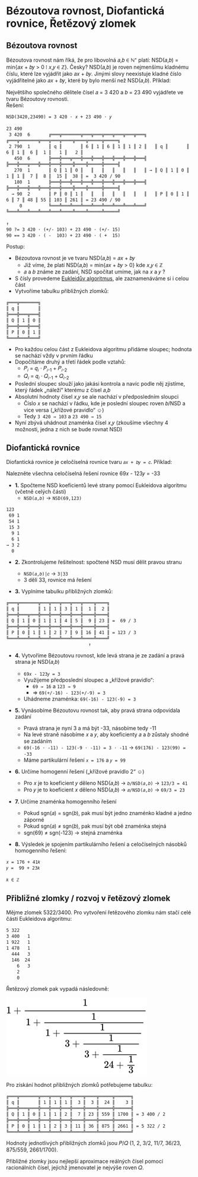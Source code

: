# Bézoutova rovnost, Diofantická rovnice, Řetězový zlomek

## Bézoutova rovnost

Bézoutova rovnost nám říká, že pro libovolná 𝑎,𝑏 ∈ ℕ⁺ platí: NSD(𝑎,𝑏) = min{𝑎𝑥 + 𝑏𝑦 > 0 ⁞ 𝑥,𝑦 ∈ ℤ}. Česky? NSD(𝑎,𝑏) je roven nejmenšímu kladnému číslu, které lze vyjádřit jako 𝑎𝑥 + 𝑏𝑦. Jinými slovy neexistuje kladné číslo vyjádřitelné jako 𝑎𝑥 + 𝑏𝑦, které by bylo menší než NSD(𝑎,𝑏). Příklad:

Největšího společného dělitele čísel 𝑎 = 3 420 a 𝑏 = 23 490 vyjádřete ve tvaru Bézoutovy rovnosti.<br>Řešení:

```text
NSD(3420,23490) = 3 420 ⋅ 𝑥 + 23 490 ⋅ 𝑦

23 490
 3 420  6       ╔═══╦═══════╦═══╦═══╦═══╦═══╦═══╦═══╗   ╔═══╦═══════╦═══╦═══╦════╦════╦═════╦═════╗
 2 790  1       ║ q ║       ║ 6 ║ 1 ║ 6 ║ 1 ║ 1 ║ 2 ║   ║ q ║       ║ 6 ║ 1 ║  6 ║  1 ║   1 ║   2 ║
   450  6       ╠═══╬═══╦═══╬═══╬═══╬═══╬═══╬═══╬═══╣   ╠═══╬═══╦═══╬═══╬═══╬════╬════╬═════╬═════╣
   270  1       ║ Q ║ 1 ║ 0 ║   ║   ║   ║   ║   ║   ║ → ║ Q ║ 1 ║ 0 ║ 1 ║ 1 ║  7 ║  8 ║  15 ║  38 ║ =  3 420 / 90
   180  1       ╠═══╬═══╬═══╬═══╬═══╬═══╬═══╬═══╬═══╣   ╠═══╬═══╬═══╬═══╬═══╬════╬════╬═════╬═════╣
  → 90  2       ║ P ║ 0 ║ 1 ║   ║   ║   ║   ║   ║   ║   ║ P ║ 0 ║ 1 ║ 6 ║ 7 ║ 48 ║ 55 ║ 103 ║ 261 ║ = 23 490 / 90
     0          ╚═══╩═══╩═══╩═══╩═══╩═══╩═══╩═══╩═══╝   ╚═══╩═══╩═══╩═══╩═══╩════╩════╩═════╩═════╝
                                                                                         ↑
90 ?= 3 420 ⋅ (+/- 103) + 23 490 ⋅ (+/- 15)
90 == 3 420 ⋅ ( -  103) + 23 490 ⋅ ( +  15)
```

Postup:

* Bézoutova rovnost je ve tvaru NSD(𝑎,𝑏) = 𝑎𝑥 + 𝑏𝑦
  * Již víme, že platí NSD(𝑎,𝑏) = min{𝑎𝑥 + 𝑏𝑦 > 0} kde 𝑥,𝑦 ∈ ℤ
  * 𝑎 a 𝑏 známe ze zadání, NSD spočítat umíme, jak na 𝑥 a 𝑦 ?
* S čísly provedeme [Eukleidův algoritmus](./kr_a_eukleides.MD#eukleidův-algoritmus), ale zaznamenáváme si i celou část
* Vytvoříme tabulku přibližných zlomků:

```text
╔═══╦═══════╗
║ q ║       ║
╠═══╬═══╦═══╣
║ Q ║ 1 ║ 0 ║
╠═══╬═══╬═══╣
║ P ║ 0 ║ 1 ║
╚═══╩═══╩═══╝
```

* Pro každou celou část z Eukleidova algoritmu přidáme sloupec; hodnota se nachází vždy v prvním řádku
* Dopočítáme druhý a třetí řádek podle vztahů:
  * 𝑃<sub>𝑖</sub> = 𝑞<sub>𝑖</sub> ⋅ 𝑃<sub>𝑖-1</sub> + 𝑃<sub>𝑖-2</sub>
  * 𝑄<sub>𝑖</sub> = 𝑞<sub>𝑖</sub> ⋅ 𝑄<sub>𝑖-1</sub> + 𝑄<sub>𝑖-2</sub>
* Poslední sloupec slouží jako jakási kontrola a navíc podle něj zjistíme, který řádek „náleží“ kterému z čísel 𝑎,𝑏
* Absolutní hodnoty čísel 𝑥,𝑦 se ale nachází v předposledním sloupci
  * Číslo 𝑥 se nachází v řádku, kde je poslední sloupec roven 𝑏/NSD a vice versa („křížové pravidlo“ ☺)
  * Tedy `3 420 ⇝ 103` a `23 490 ⇝ 15`
* Nyní zbývá uhádnout znaménka čísel 𝑥,𝑦 (zkoušíme všechny 4 možnosti, jedna z nich se bude rovnat NSD)

## Diofantická rovnice

Diofantická rovnice je celočíselná rovnice tvaru `𝑎𝑥 + 𝑏𝑦 = 𝑐`. Příklad:

Nalezněte všechna celočíselná řešení rovnice 69𝑥 - 123𝑦 = -33

* __1.__ Spočteme NSD koeficientů levé strany pomocí Eukleidova algoritmu (včetně celých částí)
  * `NSD(𝑎,𝑏)` → `NSD(69,123)`

```text
123
 69 1
 54 1
 15 3
  9 1
  6 1
→ 3 2
  0
```

* __2.__ Zkontrolujeme řešitelnost: spočtené NSD musí dělit pravou stranu
  * `NSD(𝑎,𝑏)|𝑐` → `3|33`
  * 3 dělí 33, rovnice má řešení

* __3.__ Vyplníme tabulku přibližných zlomků:

```text
╔═══╦═══════╦═══╦═══╦═══╦═══╦════╦════╗
║ q ║       ║ 1 ║ 1 ║ 3 ║ 1 ║  1 ║  2 ║
╠═══╬═══╦═══╬═══╬═══╬═══╬═══╬════╬════╣
║ Q ║ 1 ║ 0 ║ 1 ║ 1 ║ 4 ║ 5 ║  9 ║ 23 ║ =  69 / 3
╠═══╬═══╬═══╬═══╬═══╬═══╬═══╬════╬════╣
║ P ║ 0 ║ 1 ║ 1 ║ 2 ║ 7 ║ 9 ║ 16 ║ 41 ║ = 123 / 3
╚═══╩═══╩═══╩═══╩═══╩═══╩═══╩════╩════╝
                               ↑
```

* __4.__ Vytvoříme Bézoutovu rovnost, kde levá strana je ze zadání a pravá strana je NSD(𝑎,𝑏)
  * `69𝑥 - 123𝑦 = 3`
  * Využijeme předposlední sloupec a „křížové pravidlo“:
    * `69 ⇝ 16` a `123 ⇝ 9`
    * ⇒ `69(+/-16) - 123(+/-9) = 3`
  * Uhádneme znaménka: `69(-16) - 123(-9) = 3`

* __5.__ Vynásobíme Bézoutovu rovnost tak, aby pravá strana odpovídala zadání
  * Pravá strana je nyní 3 a má být -33, násobíme tedy -11
  * Na levé straně násobíme 𝑥 a 𝑦, aby koeficienty 𝑎 a 𝑏 zůstaly shodné se zadáním
  * `69(-16 ⋅ -11) - 123(-9 ⋅ -11) = 3 ⋅ -11` → `69(176) - 123(99) = -33`
  * Máme partikulární řešení `𝑥 = 176` a `𝑦 = 99`

* __6.__ Určíme homogenní řešení („křížové pravidlo 2“ ☺)
  * Pro 𝑥 je to koeficient 𝑦 děleno NSD(𝑎,𝑏) → `𝑏/NSD(𝑎,𝑏)` → `123/3 = 41`
  * Pro 𝑦 je to koeficient 𝑥 děleno NSD(𝑎,𝑏) → `𝑎/NSD(𝑎,𝑏)` → `69/3 = 23`

* __7.__ Určíme znaménka homogenního řešení
  * Pokud sgn(𝑎) = sgn(𝑏), pak musí být jedno znaménko kladné a jedno záporné
  * Pokud sgn(𝑎) ≠ sgn(𝑏), pak musí být obě znaménka stejná
  * sgn(69) ≠ sgn(-123) → stejná znaménka

* __8.__ Výsledek je spojením partikulárního řešení a celočíselných násobků homogenního řešení:

```text
𝑥 = 176 + 41𝑘
𝑦 =  99 + 23𝑘

𝑘 ∈ ℤ
```

## Přibližné zlomky / rozvoj v řetězový zlomek

Mějme zlomek 5322/3400. Pro vytvoření řetězového zlomku nám stačí celé části Eukleidova algoritmu:

```text
5 322
3 400   1
1 922   1
1 478   1
  444   3
  146  24
    6   3
    2
    0
```

Řetězový zlomek pak vypadá následovně:

![$$1+\cfrac{1}{1+\cfrac{1}{1+\cfrac{1}{3+\cfrac{1}{3+\cfrac{1}{24+\cfrac{1}{3}}}}}}$$](../../svg/discrete/dox-discrete-retezovy_zlomek-c9f2a7c8dd.svg)

Pro získání hodnot přibližných zlomků potřebujeme tabulku:

```text
╔═══╦═══════╦═══╦═══╦═══╦════╦════╦═════╦══════╗
║ q ║       ║ 1 ║ 1 ║ 1 ║  3 ║  3 ║  24 ║    3 ║
╠═══╬═══╦═══╬═══╬═══╬═══╬════╬════╬═════╬══════╣
║ Q ║ 1 ║ 0 ║ 1 ║ 1 ║ 2 ║  7 ║ 23 ║ 559 ║ 1700 ║ = 3 400 / 2
╠═══╬═══╬═══╬═══╬═══╬═══╬════╬════╬═════╬══════╣
║ P ║ 0 ║ 1 ║ 1 ║ 2 ║ 3 ║ 11 ║ 36 ║ 875 ║ 2661 ║ = 5 322 / 2
╚═══╩═══╩═══╩═══╩═══╩═══╩════╩════╩═════╩══════╝
```

Hodnoty jednotlivých přibližných zlomků jsou 𝑃/𝑄 (1, 2, 3/2, 11/7, 36/23, 875/559, 2661/1700).

Přibližné zlomky jsou nejlepší aproximace reálných čísel pomocí racionálních čísel, jejichž jmenovatel je nejvýše roven 𝑄.
